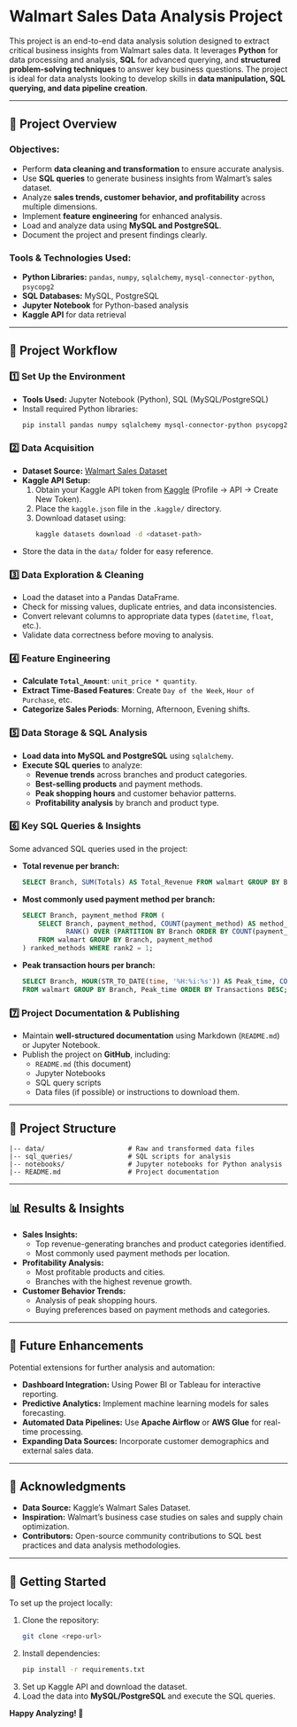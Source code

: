 # Walmart Sales Data Analysis Project

This project is an end-to-end data analysis solution designed to extract critical business insights from Walmart sales data. It leverages **Python** for data processing and analysis, **SQL** for advanced querying, and **structured problem-solving techniques** to answer key business questions. The project is ideal for data analysts looking to develop skills in **data manipulation, SQL querying, and data pipeline creation**.

---

## 📌 Project Overview

### **Objectives:**
- Perform **data cleaning and transformation** to ensure accurate analysis.
- Use **SQL queries** to generate business insights from Walmart’s sales dataset.
- Analyze **sales trends, customer behavior, and profitability** across multiple dimensions.
- Implement **feature engineering** for enhanced analysis.
- Load and analyze data using **MySQL and PostgreSQL**.
- Document the project and present findings clearly.

### **Tools & Technologies Used:**
- **Python Libraries:** `pandas`, `numpy`, `sqlalchemy`, `mysql-connector-python`, `psycopg2`
- **SQL Databases:** MySQL, PostgreSQL
- **Jupyter Notebook** for Python-based analysis
- **Kaggle API** for data retrieval

---

## 🚀 Project Workflow

### **1️⃣ Set Up the Environment**
- **Tools Used:** Jupyter Notebook (Python), SQL (MySQL/PostgreSQL)
- Install required Python libraries:
  ```bash
  pip install pandas numpy sqlalchemy mysql-connector-python psycopg2
  ```

### **2️⃣ Data Acquisition**
- **Dataset Source:** [Walmart Sales Dataset](https://www.kaggle.com/najir0123/walmart-10k-sales-datasets)
- **Kaggle API Setup:**
  1. Obtain your Kaggle API token from [Kaggle](https://www.kaggle.com/) (Profile → API → Create New Token).
  2. Place the `kaggle.json` file in the `.kaggle/` directory.
  3. Download dataset using:
     ```bash
     kaggle datasets download -d <dataset-path>
     ```
- Store the data in the `data/` folder for easy reference.

### **3️⃣ Data Exploration & Cleaning**
- Load the dataset into a Pandas DataFrame.
- Check for missing values, duplicate entries, and data inconsistencies.
- Convert relevant columns to appropriate data types (`datetime`, `float`, etc.).
- Validate data correctness before moving to analysis.

### **4️⃣ Feature Engineering**
- **Calculate `Total_Amount`**: `unit_price * quantity`.
- **Extract Time-Based Features**: Create `Day of the Week`, `Hour of Purchase`, etc.
- **Categorize Sales Periods**: Morning, Afternoon, Evening shifts.

### **5️⃣ Data Storage & SQL Analysis**
- **Load data into MySQL and PostgreSQL** using `sqlalchemy`.
- **Execute SQL queries** to analyze:
  - **Revenue trends** across branches and product categories.
  - **Best-selling products** and payment methods.
  - **Peak shopping hours** and customer behavior patterns.
  - **Profitability analysis** by branch and product type.

### **6️⃣ Key SQL Queries & Insights**
Some advanced SQL queries used in the project:
- **Total revenue per branch:**
  ```sql
  SELECT Branch, SUM(Totals) AS Total_Revenue FROM walmart GROUP BY Branch ORDER BY Total_Revenue DESC;
  ```
- **Most commonly used payment method per branch:**
  ```sql
  SELECT Branch, payment_method FROM (
      SELECT Branch, payment_method, COUNT(payment_method) AS method_count,
             RANK() OVER (PARTITION BY Branch ORDER BY COUNT(payment_method) DESC) AS rank2
      FROM walmart GROUP BY Branch, payment_method
  ) ranked_methods WHERE rank2 = 1;
  ```
- **Peak transaction hours per branch:**
  ```sql
  SELECT Branch, HOUR(STR_TO_DATE(time, '%H:%i:%s')) AS Peak_time, COUNT(*) AS Transactions
  FROM walmart GROUP BY Branch, Peak_time ORDER BY Transactions DESC;
  ```

### **7️⃣ Project Documentation & Publishing**
- Maintain **well-structured documentation** using Markdown (`README.md`) or Jupyter Notebook.
- Publish the project on **GitHub**, including:
  - `README.md` (this document)
  - Jupyter Notebooks
  - SQL query scripts
  - Data files (if possible) or instructions to download them.

---

## 📂 Project Structure

```plaintext
|-- data/                     # Raw and transformed data files
|-- sql_queries/              # SQL scripts for analysis
|-- notebooks/                # Jupyter notebooks for Python analysis
|-- README.md                 # Project documentation

```

---

## 📊 Results & Insights

- **Sales Insights:**
  - Top revenue-generating branches and product categories identified.
  - Most commonly used payment methods per location.
- **Profitability Analysis:**
  - Most profitable products and cities.
  - Branches with the highest revenue growth.
- **Customer Behavior Trends:**
  - Analysis of peak shopping hours.
  - Buying preferences based on payment methods and categories.

---

## 🔮 Future Enhancements

Potential extensions for further analysis and automation:
- **Dashboard Integration:** Using Power BI or Tableau for interactive reporting.
- **Predictive Analytics:** Implement machine learning models for sales forecasting.
- **Automated Data Pipelines:** Use **Apache Airflow** or **AWS Glue** for real-time processing.
- **Expanding Data Sources:** Incorporate customer demographics and external sales data.

---

## 🙌 Acknowledgments

- **Data Source:** Kaggle’s Walmart Sales Dataset.
- **Inspiration:** Walmart’s business case studies on sales and supply chain optimization.
- **Contributors:** Open-source community contributions to SQL best practices and data analysis methodologies.

---

## 📢 Getting Started

To set up the project locally:
1. Clone the repository:
   ```bash
   git clone <repo-url>
   ```
2. Install dependencies:
   ```bash
   pip install -r requirements.txt
   ```
3. Set up Kaggle API and download the dataset.
4. Load the data into **MySQL/PostgreSQL** and execute the SQL queries.

**Happy Analyzing! 🎯**

